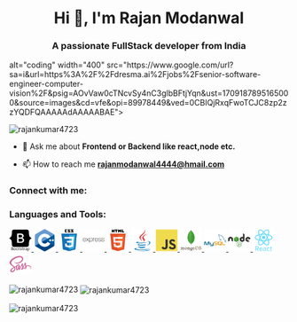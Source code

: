 <h1 align="center">Hi 👋, I'm Rajan Modanwal</h1>
<h3 align="center">A passionate FullStack developer from India</h3>
<img align="right"> alt="coding" width="400" src="https://www.google.com/url?sa=i&url=https%3A%2F%2Fdresma.ai%2Fjobs%2Fsenior-software-engineer-computer-vision%2F&psig=AOvVaw0cTNcvSy4nC3glbBFtjYqn&ust=1709187895165000&source=images&cd=vfe&opi=89978449&ved=0CBIQjRxqFwoTCJC8zp2zzYQDFQAAAAAdAAAAABAE">
<p align="left"> <img src="https://komarev.com/ghpvc/?username=rajankumar4723&label=Profile%20views&color=0e75b6&style=flat" alt="rajankumar4723" /> </p>

- 💬 Ask me about **Frontend or Backend like react,node etc.**

- 📫 How to reach me **rajanmodanwal4444@hmail.com**

<h3 align="left">Connect with me:</h3>
<p align="left">
</p>

<h3 align="left">Languages and Tools:</h3>
<p align="left"> <a href="https://getbootstrap.com" target="_blank" rel="noreferrer"> <img src="https://raw.githubusercontent.com/devicons/devicon/master/icons/bootstrap/bootstrap-plain-wordmark.svg" alt="bootstrap" width="40" height="40"/> </a> <a href="https://www.w3schools.com/cpp/" target="_blank" rel="noreferrer"> <img src="https://raw.githubusercontent.com/devicons/devicon/master/icons/cplusplus/cplusplus-original.svg" alt="cplusplus" width="40" height="40"/> </a> <a href="https://www.w3schools.com/css/" target="_blank" rel="noreferrer"> <img src="https://raw.githubusercontent.com/devicons/devicon/master/icons/css3/css3-original-wordmark.svg" alt="css3" width="40" height="40"/> </a> <a href="https://expressjs.com" target="_blank" rel="noreferrer"> <img src="https://raw.githubusercontent.com/devicons/devicon/master/icons/express/express-original-wordmark.svg" alt="express" width="40" height="40"/> </a> <a href="https://www.w3.org/html/" target="_blank" rel="noreferrer"> <img src="https://raw.githubusercontent.com/devicons/devicon/master/icons/html5/html5-original-wordmark.svg" alt="html5" width="40" height="40"/> </a> <a href="https://www.java.com" target="_blank" rel="noreferrer"> <img src="https://raw.githubusercontent.com/devicons/devicon/master/icons/java/java-original.svg" alt="java" width="40" height="40"/> </a> <a href="https://developer.mozilla.org/en-US/docs/Web/JavaScript" target="_blank" rel="noreferrer"> <img src="https://raw.githubusercontent.com/devicons/devicon/master/icons/javascript/javascript-original.svg" alt="javascript" width="40" height="40"/> </a> <a href="https://www.mongodb.com/" target="_blank" rel="noreferrer"> <img src="https://raw.githubusercontent.com/devicons/devicon/master/icons/mongodb/mongodb-original-wordmark.svg" alt="mongodb" width="40" height="40"/> </a> <a href="https://www.mysql.com/" target="_blank" rel="noreferrer"> <img src="https://raw.githubusercontent.com/devicons/devicon/master/icons/mysql/mysql-original-wordmark.svg" alt="mysql" width="40" height="40"/> </a> <a href="https://nodejs.org" target="_blank" rel="noreferrer"> <img src="https://raw.githubusercontent.com/devicons/devicon/master/icons/nodejs/nodejs-original-wordmark.svg" alt="nodejs" width="40" height="40"/> </a> <a href="https://reactjs.org/" target="_blank" rel="noreferrer"> <img src="https://raw.githubusercontent.com/devicons/devicon/master/icons/react/react-original-wordmark.svg" alt="react" width="40" height="40"/> </a> <a href="https://sass-lang.com" target="_blank" rel="noreferrer"> <img src="https://raw.githubusercontent.com/devicons/devicon/master/icons/sass/sass-original.svg" alt="sass" width="40" height="40"/> </a> </p>

<p><img align="left" src="https://github-readme-stats.vercel.app/api/top-langs?username=rajankumar4723&show_icons=true&locale=en&layout=compact" alt="rajankumar4723" /></p>

<p>&nbsp;<img align="center" src="https://github-readme-stats.vercel.app/api?username=rajankumar4723&show_icons=true&locale=en" alt="rajankumar4723" /></p>

<p><img align="center" src="https://github-readme-streak-stats.herokuapp.com/?user=rajankumar4723&" alt="rajankumar4723" /></p>
